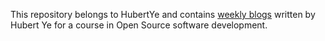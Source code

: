 This repository belongs to HubertYe and contains [weekly blogs](https://hunter-college-ossd-fall-2019.github.io/HubertYe-weekly/) written by Hubert Ye for a course in Open Source software development.
